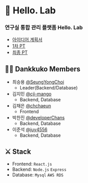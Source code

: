 # 👋 Hello. Lab
### 연구실 통합 관리 플랫폼 Hello. Lab
- [아이디어 계획서](./.github/아이디어계획서_단꾸코.pdf)
- [1차 PT](./.github/단꾸코_경소톤_1차_PT.pdf)
- [최종 PT](./.github/단꾸코_경소톤_최종_PT.pdf)

## 🙋‍♂️ Dankkuko Members
- 최승용 [@SeungYongChoi](https://github.com/SeungYongChoi)
  - Leader(Backend/Database)
- 김지민 [@cji-mango](https://github.com/ji-mango)
  - Backend, Database
- 김채은 [@chchaeun](https://github.com/chchaeun)
  - Frontend
- 박찬진 [@developerChans](https://github.com/developerChans)
  - Backend, Database
- 이준석 [@juy4556](https://github.com/juy4556)
  - Backend, Database

## ⚔ Stack
- Frontend: `React.js`
- Backend: `Node.js` `Express`
- Database: `Mysql` `AWS RDS`
